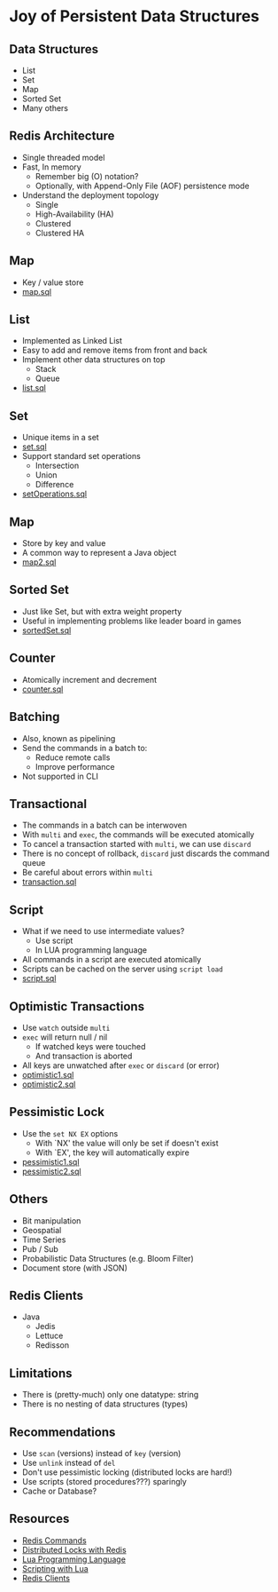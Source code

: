 # Joy of Persistent Data Structures

## Data Structures
* List
* Set
* Map
* Sorted Set
* Many others

## Redis Architecture
* Single threaded model
* Fast, In memory
  * Remember big (O) notation?
  * Optionally, with Append-Only File (AOF) persistence mode 
* Understand the deployment topology 
  * Single
  * High-Availability (HA)
  * Clustered
  * Clustered HA

## Map
* Key / value store
* [map.sql](src%2Fmain%2Fresources%2Fmap.sql)

## List
* Implemented as Linked List
* Easy to add and remove items from front and back
* Implement other data structures on top
  * Stack
  * Queue
* [list.sql](src%2Fmain%2Fresources%2Flist.sql)

## Set
* Unique items in a set
* [set.sql](src%2Fmain%2Fresources%2Fset.sql)
* Support standard set operations
  * Intersection
  * Union
  * Difference
* [setOperations.sql](src%2Fmain%2Fresources%2FsetOperations.sql)

## Map
* Store by key and value
* A common way to represent a Java object
* [map2.sql](src%2Fmain%2Fresources%2Fmap2.sql)

## Sorted Set
* Just like Set, but with extra weight property
* Useful in implementing problems like leader board in games
* [sortedSet.sql](src%2Fmain%2Fresources%2FsortedSet.sql)

## Counter
* Atomically increment and decrement
* [counter.sql](src%2Fmain%2Fresources%2Fcounter.sql)

## Batching
* Also, known as pipelining
* Send the commands in a batch to:
  * Reduce remote calls
  * Improve performance
* Not supported in CLI

## Transactional
* The commands in a batch can be interwoven
* With `multi` and `exec`, the commands will be executed atomically
* To cancel a transaction started with `multi`, we can use `discard`
* There is no concept of rollback, `discard` just discards the command queue
* Be careful about errors within `multi`
* [transaction.sql](src%2Fmain%2Fresources%2Ftransaction.sql)

## Script
* What if we need to use intermediate values?
  * Use script
  * In LUA programming language
* All commands in a script are executed atomically
* Scripts can be cached on the server using `script load`
* [script.sql](src%2Fmain%2Fresources%2Fscript.sql)

## Optimistic Transactions
* Use `watch` outside `multi`
* `exec` will return null / nil 
  * If watched keys were touched
  * And transaction is aborted
* All keys are unwatched after `exec` or `discard` (or error)
* [optimistic1.sql](src%2Fmain%2Fresources%2Foptimistic1.sql)
* [optimistic2.sql](src%2Fmain%2Fresources%2Foptimistic2.sql)

## Pessimistic Lock
* Use the `set NX EX` options
  * With `NX' the value will only be set if doesn't exist
  * With `EX', the key will automatically expire
* [pessimistic1.sql](src%2Fmain%2Fresources%2Fpessimistic1.sql)
* [pessimistic2.sql](src%2Fmain%2Fresources%2Fpessimistic2.sql)

## Others
* Bit manipulation
* Geospatial
* Time Series
* Pub / Sub
* Probabilistic Data Structures (e.g. Bloom Filter)
* Document store (with JSON)

## Redis Clients
* Java
  * Jedis
  * Lettuce
  * Redisson

## Limitations
* There is (pretty-much) only one datatype: string
* There is no nesting of data structures (types)

## Recommendations
* Use `scan` (versions) instead of `key` (version)
* Use `unlink` instead of `del`
* Don't use pessimistic locking (distributed locks are hard!)
* Use scripts (stored procedures???) sparingly
* Cache or Database?

## Resources
* [Redis Commands](https://redis.io/commands/)
* [Distributed Locks with Redis](https://redis.io/docs/manual/patterns/distributed-locks/)
* [Lua Programming Language](https://www.lua.org/)
* [Scripting with Lua](https://redis.io/docs/interact/programmability/eval-intro/)
* [Redis Clients](https://redis.io/resources/clients/)